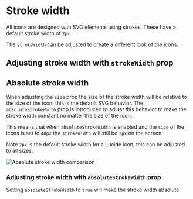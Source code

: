<script setup>
import { Sandpack } from 'sandpack-vue3'
import sandpackTheme from '../../../.vitepress/theme/sandpackTheme.json'
import strokeWidth from './examples/stroke-width-icon/files.ts'
import absoluteStrokeWidth from './examples/absolute-stroke-width-icon/files.ts'
</script>

# Stroke width

All icons are designed with SVG elements using strokes.
These have a default stroke width of `2px`.

The `strokeWidth` can be adjusted to create a different look of the icons.

## Adjusting stroke width with `strokeWidth` prop


<Sandpack
  template="react"
  :theme="sandpackTheme"
  :files="strokeWidth"
  :customSetup='{
    dependencies: {
      "lucide-react": "latest"
    }
  }'
  :options="{
    editorHeight: 300,
    editorWidthPercentage: 60,
  }"
/>

## Absolute stroke width

When adjusting the `size` prop the size of the stroke width will be relative to the size of the icon, this is the default SVG behavior. The `absoluteStrokeWidth` prop is introduced to adjust this behavior to make the stroke width constant no matter the size of the icon.

This means that when `absoluteStrokeWidth` is enabled and the `size` of the icons is set to `48px` the `strokeWidth` will still be `2px` on the screen.

Note `2px` is the default stroke width for a Lucide icon, this can be adjusted to all sizes.

![Absolute stroke width comparison](../../images/absolute-stroke-width-compare.png?raw=true "Absolute stroke width comparison")

### Adjusting stroke width with `absoluteStrokeWidth` prop

Setting `absoluteStrokeWidth` to `true` will make the stroke width absolute.

<Sandpack
  template="react"
  :theme="sandpackTheme"
  :files="absoluteStrokeWidth"
  :customSetup='{
    dependencies: {
      "lucide-react": "latest"
    }
  }'
  :options="{
    editorHeight: 320,
    editorWidthPercentage: 60,
  }"
/>
